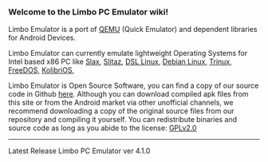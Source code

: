 ### **Welcome to the Limbo PC Emulator wiki!**    

Limbo Emulator is a port of [QEMU](https://www.qemu.org/) (Quick Emulator) and dependent libraries for Android Devices.  
  
Limbo Emulator can currently emulate lightweight Operating Systems for Intel based x86 PC like
[Slax](https://github.com/limboemu/limbo/wiki/Slax), 
[Slitaz](https://github.com/limboemu/limbo/wiki/Slitaz), 
[DSL Linux](https://github.com/limboemu/limbo/wiki/DSL-Linux), 
[Debian Linux](https://github.com/limboemu/limbo/wiki/Debian-Linux), 
[Trinux](https://github.com/limboemu/limbo/wiki/Trinux), 
[FreeDOS](https://github.com/limboemu/limbo/wiki/FreeDOS), 
[KolibriOS](https://github.com/limboemu/limbo/wiki/Slitaz), 

Limbo Emulator is Open Source Software, you can find a copy of our source code in Github [here](https://github.com/limboemu/limbo). Although you can download compiled apk files from this site or from the Android market via other unofficial channels, we recommend downloading a copy of the original source files from our repository and compiling it yourself. You can redistribute binaries and source code as long as you abide to the license: [GPLv2.0](https://github.com/limboemu/limbo/blob/master/COPYING)  
   
  
***


Latest Release
Limbo PC Emulator ver 4.1.0